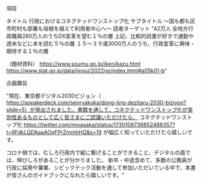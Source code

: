 項目

タイトル	行政におけるコネクテッドワンストップ化
サブタイトル	～国も都も区市町村も部署も垣根を越えて利用者中心へ～
読者ターゲット	"42万人
全地方行政職員280万人のうちDX変革を望む１％の層
上記、比較的読書が好きで通勤や週末などに本を読む５％の層
１５～３９歳3000万人のうち、行政変革に興味・期待する１％の層

（題材資料）
https://www.soumu.go.jp/iken/kazu.html
https://www.stat.go.jp/data/jinsui/2022np/index.html#a05k01-b"

企画趣旨

"現在、東京都デジタル2030ビジョン（
https://speakerdeck.com/senryakuka/dong-jing-dezitaru-2030-biziyon?slide=5）が発出されました。書籍を通して、コネクテッドワンストップ化が実効性あるものとして広く皆さまにご認識いただけたら、
コネクテッドワンストップ化
https://twitter.com/miyasaka/status/1730106736852488357?t=9FdkLQDAaaAOqFPrZmmhHQ&s=19
が幅広く知っていただけたら嬉しいです。

コロナ禍では、むしろ行政内で縦に繋げることができること、デジタルの面では、伸びしろがあることが分かりました。
新卒・中途含めて、多数の公務員が行政に採用や兼業、シビックテック活動を通して参加いただいている中で、本書が皆さんのガイドブックになれたら嬉しいです。"

